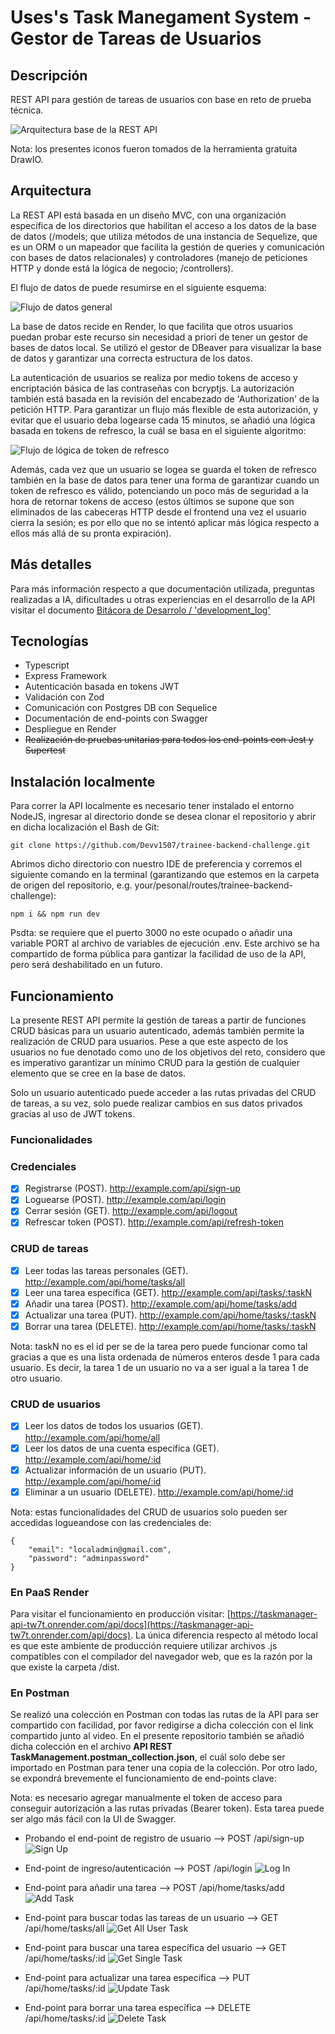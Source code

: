 # Uses's Task Manegament System - Gestor de Tareas de Usuarios

## Descripción
REST API para gestión de tareas de usuarios con base en reto de prueba técnica.

![Arquitectura base de la REST API](/media/api-architecture.drawio.png)

Nota: los presentes iconos fueron tomados de la herramienta gratuita DrawIO.

## Arquitectura
La REST API está basada en un diseño MVC, con una organización específica de los directorios que habilitan el acceso a los datos de la base de datos (/models; que utiliza métodos de una instancia de Sequelize, que es un ORM o un mapeador que facilita la gestión de queries y comunicación con bases de datos relacionales) y controladores (manejo de peticiones HTTP y donde está la lógica de negocio; /controllers).

El flujo de datos de puede resumirse en el siguiente esquema:

![Flujo de datos general](/media/api-dataflow.png)

La base de datos recide en Render, lo que facilita que otros usuarios puedan probar este recurso sin necesidad a priori de tener un gestor de bases de datos local. Se utilizó el gestor de DBeaver para visualizar la base de datos y garantizar una correcta estructura de los datos.

La autenticación de usuarios se realiza por medio tokens de acceso y encriptación básica de las contraseñas con bcryptjs. La autorización también está basada en la revisión del encabezado de 'Authorization' de la petición HTTP. Para garantizar un flujo más flexible de esta autorización, y evitar que el usuario deba logearse cada 15 minutos, se añadió una lógica basada en tokens de refresco, la cuál se basa en el siguiente algoritmo:

![Flujo de lógica de token de refresco](/media/api-refresh-token-logic.png)

Además, cada vez que un usuario se logea se guarda el token de refresco también en la base de datos para tener una forma de garantizar cuando un token de refresco es válido, potenciando un poco más de seguridad a la hora de retornar tokens de acceso (estos últimos se supone que son eliminados de las cabeceras HTTP desde el frontend una vez el usuario cierra la sesión; es por ello que no se intentó aplicar más lógica respecto a ellos más allá de su pronta expiración).

## Más detalles
Para más información respecto a que documentación utilizada, preguntas realizadas a IA, dificultades u otras experiencias en el desarrollo de la API visitar el documento [Bitácora de Desarrolo / 'development_log'](https://github.com/Devv1507/trainee-backend-challenge/blob/main/development_log.md)

## Tecnologías

- Typescript
- Express Framework
- Autenticación basada en tokens JWT
- Validación con Zod
- Comunicación con Postgres DB con Sequelice
- Documentación de end-points con Swagger
- Despliegue en Render
- ~~Realización de pruebas unitarias para todos los end-points con Jest y Supertest~~

## Instalación localmente
Para correr la API localmente es necesario tener instalado el entorno NodeJS, ingresar al directorio donde se desea clonar el repositorio y abrir en dicha localización el Bash de Git:
```
git clone https://github.com/Devv1507/trainee-backend-challenge.git
```
Abrimos dicho directorio con nuestro IDE de preferencia y corremos el siguiente comando en la terminal (garantizando que estemos en la carpeta de origen del repositorio, e.g. your/pesonal/routes/trainee-backend-challenge):
```
npm i && npm run dev
```
Psdta: se requiere que el puerto 3000 no este ocupado o añadir una variable PORT al archivo de variables de ejecución .env. Este archivo se ha compartido de forma pública para gantizar la facilidad de uso de la API, pero será deshabilitado en un futuro.

## Funcionamiento
La presente REST API permite la gestión de tareas a partir de funciones CRUD básicas para un usuario autenticado, además también permite la realización de CRUD para usuarios. Pese a que este aspecto de los usuarios no fue denotado como uno de los objetivos del reto, considero que es imperativo garantizar un mínimo CRUD para la gestión de cualquier elemento que se cree en la base de datos.

Solo un usuario autenticado puede acceder a las rutas privadas del CRUD de tareas, a su vez, solo puede realizar cambios en sus datos privados gracias al uso de JWT tokens. 

### Funcionalidades
### Credenciales
- [x] Registrarse (POST). http://example.com/api/sign-up
- [x] Loguearse (POST). http://example.com/api/login
- [x] Cerrar sesión (GET). http://example.com/api/logout
- [x] Refrescar token (POST). http://example.com/api/refresh-token

### CRUD de tareas
- [x] Leer todas las tareas personales (GET). http://example.com/api/home/tasks/all
- [x] Leer una tarea específica (GET). http://example.com/api/tasks/:taskN
- [x] Añadir una tarea (POST). http://example.com/api/home/tasks/add
- [x] Actualizar una tarea (PUT). http://example.com/api/home/tasks/:taskN
- [x] Borrar una tarea (DELETE). http://example.com/api/home/tasks/:taskN

Nota: taskN no es el id per se de la tarea pero puede funcionar como tal gracias a que es una lista ordenada de números enteros desde 1 para cada usuario. Es decir, la tarea 1 de un usuario no va a ser igual a la tarea 1 de otro usuario.

### CRUD de usuarios
- [x] Leer los datos de todos los usuarios (GET). http://example.com/api/home/all
- [x] Leer los datos de una cuenta específica (GET). http://example.com/api/home/:id
- [x] Actualizar información de un usuario (PUT). http://example.com/api/home/:id
- [x] Eliminar a un usuario (DELETE). http://example.com/api/home/:id

Nota: estas funcionalidades del CRUD de usuarios solo pueden ser accedidas logueandose con las credenciales de: 
```
{
    "email": "localadmin@gmail.com",
    "password": "adminpassword"
}
```

### En PaaS Render
Para visitar el funcionamiento en producción visitar: [https://taskmanager-api-tw7t.onrender.com/api/docs](https://taskmanager-api-tw7t.onrender.com/api/docs). La única diferencia respecto al método local es que este ambiente de producción requiere utilizar archivos .js compatibles con el compilador del navegador web, que es la razón por la que existe la carpeta /dist.

### En Postman
Se realizó una colección en Postman con todas las rutas de la API para ser compartido con facilidad, por favor redigirse a dicha colección con el link compartido junto al video. En el presente repositorio también se añadió dicha colección en el archivo **API REST TaskManagement.postman_collection.json**, el cuál solo debe ser importado en Postman para tener una copia de la colección. Por otro lado, se expondrá brevemente el funcionamiento de end-points clave:

Nota: es necesario agregar manualmente el token de acceso para conseguir autorización a las rutas privadas (Bearer token). Esta tarea puede ser algo más fácil con la UI de Swagger.

* Probando el end-point de registro de usuario --> POST /api/sign-up
![Sign Up](/media/signup_API.gif)

* End-point de ingreso/autenticación --> POST /api/login
![Log In](/media/login-API.gif)

* End-point para añadir una tarea --> POST /api/home/tasks/add
![Add Task](/media/addTask.gif)

* End-point para buscar todas las tareas de un usuario --> GET /api/home/tasks/all
![Get All User Task](/media/getAllUserTasks.gif)

* End-point para buscar una tarea específica del usuario --> GET /api/home/tasks/:id
![Get Single Task](/media/getTaskById.gif)

* End-point para actualizar una tarea específica --> PUT /api/home/tasks/:id
![Update Task](/media/updateTask.gif)

* End-point para borrar una tarea específica --> DELETE /api/home/tasks/:id
![Delete Task](/media/deleteTask.gif)